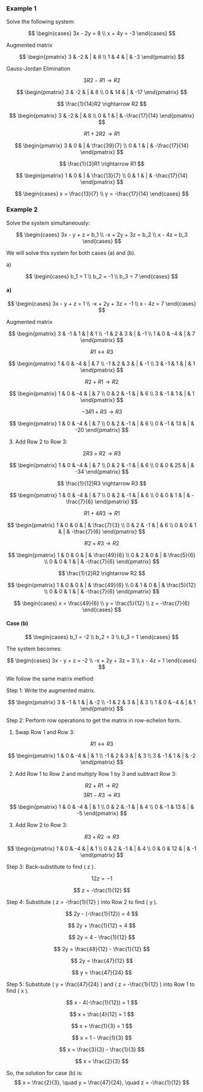 ### Example 1

Solve the following system:

$$
\begin{cases}
3x - 2y = 8 \\
x + 4y = -3
\end{cases}
$$

Augmented matrix

$$ \begin{pmatrix}
3 & -2 & | & 8 \\
1 & 4 & | & -3
\end{pmatrix} $$

Gauss-Jordan Elimination

$$ 3R2 - R1 \rightarrow R2 $$

$$ \begin{pmatrix}
3 & -2 & | & 8 \\
0 & 14 & | & -17
\end{pmatrix} $$

$$ \frac{1}{14}R2 \rightarrow R2 $$

$$ \begin{pmatrix}
3 & -2 & | & 8 \\
0 & 1 & | & -\frac{17}{14}
\end{pmatrix} $$

$$ R1 + 2R2 \rightarrow R1 $$

$$ \begin{pmatrix}
3 & 0 & | & \frac{39}{7} \\
0 & 1 & | & -\frac{17}{14}
\end{pmatrix} $$

$$ \frac{1}{3}R1 \rightarrow R1 $$

$$ \begin{pmatrix}
1 & 0 & | & \frac{13}{7} \\
0 & 1 & | & -\frac{17}{14}
\end{pmatrix} $$

$$
\begin{cases}
x = \frac{13}{7} \\
y = -\frac{17}{14}
\end{cases}
$$

### Example 2

Solve the system simultaneously:

$$ \begin{cases}
3x - y + z = b_1 \\
-x + 2y + 3z = b_2 \\
x - 4z = b_3
\end{cases} $$

We will solve this system for both cases (a) and (b).

a)

$$ \begin{cases}
b_1 = 1 \\
b_2 = -1 \\
b_3 = 7
\end{cases} $$

#### a)

$$ \begin{cases}
3x - y + z = 1 \\
-x + 2y + 3z = -1 \\
x - 4z = 7
\end{cases} $$

Augmented matrix

$$ \begin{pmatrix}
3 & -1 & 1 & | & 1 \\
-1 & 2 & 3 & | & -1 \\
1 & 0 & -4 & | & 7
\end{pmatrix} $$

$$ R1 \leftrightarrow R3 $$

$$ \begin{pmatrix}
1 & 0 & -4 & | & 7 \\
-1 & 2 & 3 & | & -1 \\
3 & -1 & 1 & | & 1
\end{pmatrix} $$

$$ R2 + R1 \rightarrow R2 $$

$$ \begin{pmatrix}
1 & 0 & -4 & | & 7 \\
0 & 2 & -1 & | & 6 \\
3 & -1 & 1 & | & 1
\end{pmatrix} $$

$$ -3R1 + R3 \rightarrow R3 $$

$$ \begin{pmatrix}
1 & 0 & -4 & | & 7 \\
0 & 2 & -1 & | & 6 \\
0 & -1 & 13 & | & -20
\end{pmatrix} $$

3. Add Row 2 to Row 3:

$$ 2R3 + R2 \rightarrow R3 $$

$$ \begin{pmatrix}
1 & 0 & -4 & | & 7 \\
0 & 2 & -1 & | & 6 \\
0 & 0 & 25 & | & -34
\end{pmatrix} $$

$$ \frac{1}{12}R3 \rightarrow R3 $$

$$ \begin{pmatrix}
1 & 0 & -4 & | & 7 \\
0 & 2 & -1 & | & 6 \\
0 & 0 & 1 & | & -\frac{7}{6}
\end{pmatrix} $$

$$ R1 + 4R3 \rightarrow R1 $$

$$ \begin{pmatrix}
1 & 0 & 0 & | & \frac{7}{3} \\
0 & 2 & -1 & | & 6 \\
0 & 0 & 1 & | & -\frac{7}{6}
\end{pmatrix} $$

$$ R2 + R3 \rightarrow R2 $$

$$ \begin{pmatrix}
1 & 0 & 0 & | & \frac{49}{6} \\
0 & 2 & 0 & | & \frac{5}{6} \\
0 & 0 & 1 & | & -\frac{7}{6}
\end{pmatrix} $$

$$ \frac{1}{2}R2 \rightarrow R2 $$

$$ \begin{pmatrix}
1 & 0 & 0 & | & \frac{49}{6} \\
0 & 1 & 0 & | & \frac{5}{12} \\
0 & 0 & 1 & | & -\frac{7}{6}
\end{pmatrix} $$

$$
\begin{cases}
x = \frac{49}{6} \\
y = \frac{5}{12} \\
z = -\frac{7}{6}
\end{cases}
$$

#### Case (b)

$$ \begin{cases}
b_1 = -2 \\
b_2 = 3 \\
b_3 = 1
\end{cases} $$

The system becomes:

$$ \begin{cases}
3x - y + z = -2 \\
-x + 2y + 3z = 3 \\
x - 4z = 1
\end{cases} $$

We follow the same matrix method:

Step 1: Write the augmented matrix.

$$ \begin{pmatrix}
3 & -1 & 1 & | & -2 \\
-1 & 2 & 3 & | & 3 \\
1 & 0 & -4 & | & 1
\end{pmatrix} $$

Step 2: Perform row operations to get the matrix in row-echelon form.

1. Swap Row 1 and Row 3:

$$ R1 \leftrightarrow R3 $$

$$ \begin{pmatrix}
1 & 0 & -4 & | & 1 \\
-1 & 2 & 3 & | & 3 \\
3 & -1 & 1 & | & -2
\end{pmatrix} $$

2. Add Row 1 to Row 2 and multiply Row 1 by 3 and subtract Row 3:

$$ R2 + R1 \rightarrow R2 $$
$$ 3R1 - R3 \rightarrow R3 $$

$$ \begin{pmatrix}
1 & 0 & -4 & | & 1 \\
0 & 2 & -1 & | & 4 \\
0 & -1 & 13 & | & -5
\end{pmatrix} $$

3. Add Row 2 to Row 3:

$$ R3 + R2 \rightarrow R3 $$

$$ \begin{pmatrix}
1 & 0 & -4 & | & 1 \\
0 & 2 & -1 & | & 4 \\
0 & 0 & 12 & | & -1
\end{pmatrix} $$

Step 3: Back-substitute to find \( z \).

$$ 12z = -1 $$

$$ z = -\frac{1}{12} $$

Step 4: Substitute \( z = -\frac{1}{12} \) into Row 2 to find \( y \).

$$ 2y - (-\frac{1}{12}) = 4 $$

$$ 2y + \frac{1}{12} = 4 $$

$$ 2y = 4 - \frac{1}{12} $$

$$ 2y = \frac{48}{12} - \frac{1}{12} $$

$$ 2y = \frac{47}{12} $$

$$ y = \frac{47}{24} $$

Step 5: Substitute \( y = \frac{47}{24} \) and \( z = -\frac{1}{12} \) into Row 1 to find \( x \).

$$ x - 4(-\frac{1}{12}) = 1 $$

$$ x + \frac{4}{12} = 1 $$

$$ x + \frac{1}{3} = 1 $$

$$ x = 1 - \frac{1}{3} $$

$$ x = \frac{3}{3} - \frac{1}{3} $$

$$ x = \frac{2}{3} $$

So, the solution for case (b) is:
$$ x = \frac{2}{3}, \quad y = \frac{47}{24}, \quad z = -\frac{1}{12} $$

